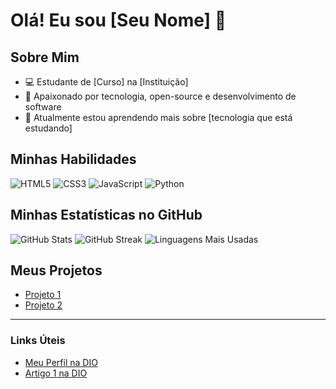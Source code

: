# Olá! Eu sou [Seu Nome] 👋

## Sobre Mim
- 💻 Estudante de [Curso] na [Instituição]
- 🚀 Apaixonado por tecnologia, open-source e desenvolvimento de software
- 🌱 Atualmente estou aprendendo mais sobre [tecnologia que está estudando]

## Minhas Habilidades
![HTML5](https://img.shields.io/badge/-HTML5-E34F26?style=for-the-badge&logo=html5&logoColor=ffffff)
![CSS3](https://img.shields.io/badge/-CSS3-1572B6?style=for-the-badge&logo=css3)
![JavaScript](https://img.shields.io/badge/-JavaScript-F7DF1E?style=for-the-badge&logo=javascript&logoColor=black)
![Python](https://img.shields.io/badge/-Python-3776AB?style=for-the-badge&logo=python&logoColor=ffffff)

## Minhas Estatísticas no GitHub
![GitHub Stats](https://github-readme-stats.vercel.app/api?username=seu-username&show_icons=true&theme=radical)
![GitHub Streak](https://github-readme-streak-stats.herokuapp.com/?user=seu-username&theme=radical)
![Linguagens Mais Usadas](https://github-readme-stats.vercel.app/api/top-langs/?username=seu-username&layout=compact&theme=radical)

## Meus Projetos
- [Projeto 1](https://github.com/seu-username/projeto1)
- [Projeto 2](https://github.com/seu-username/projeto2)

---

### Links Úteis
- [Meu Perfil na DIO](https://web.dio.me/users/seu-username)
- [Artigo 1 na DIO](https://web.dio.me/articles/artigo1)
